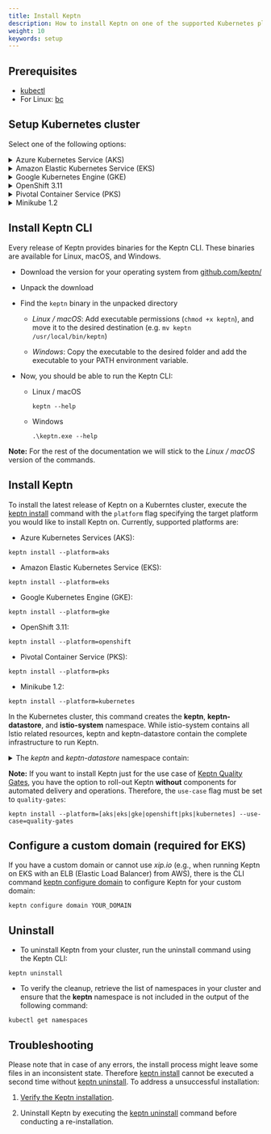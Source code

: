 ```yaml
---
title: Install Keptn
description: How to install Keptn on one of the supported Kubernetes platforms.
weight: 10
keywords: setup
---
```


## Prerequisites
- [kubectl](https://kubernetes.io/docs/tasks/tools/install-kubectl/)
- For Linux: [bc](https://www.gnu.org/software/bc/manual/html_mono/bc.html)

## Setup Kubernetes cluster

Select one of the following options:

<details><summary>Azure Kubernetes Service (AKS)</summary>
<p>

1. Install local tools
  - [az](https://docs.microsoft.com/en-us/cli/azure/install-azure-cli)

2. Create AKS cluster
  - Master version >= `1.15.x` (tested version: `1.15.5`)
  - One **D8s_v3** node
 
 </p>
</details>

<details><summary>Amazon Elastic Kubernetes Service (EKS)</summary>
<p>

1. Install local tools
  - [AWS CLI](https://docs.aws.amazon.com/cli/latest/userguide/cli-chap-install.html) (version >= 1.16.156)

1. Create EKS cluster on AWS
  - version >= `1.13` (tested version: `1.13`)
  - One `m5.2xlarge` node
  - Sample script using [eksctl](https://eksctl.io/introduction/installation/) to create such a cluster

    ```console
    eksctl create cluster --version=1.13 --name=keptn-cluster --node-type=m5.2xlarge --nodes=1 --region=eu-west-3
    ```
    In our testing we learned that the default CoreDNS that comes with certain EKS versions has a bug. In order to solve that issue we can use eksctl to update the CoreDNS service like this: 
    ```console
    eksctl utils update-coredns --name=keptn-cluster --region=eu-west-3 --approve
    ```

</p>
</details>

<details><summary>Google Kubernetes Engine (GKE)</summary>
<p>

Run your Keptn installation for free on GKE!
If you [sign up for a Google Cloud account](https://console.cloud.google.com/getting-started), Google gives you an initial $300 credit. For deploying Keptn you can apply for an additional $200 credit which you can use towards that GKE cluster needed to run Keptn.<br><br>
<a class="button button-primary" href="http://bit.ly/keptnongke" target="_blank">Apply for your credit here</a>

1. Install local tools
  - [gcloud](https://cloud.google.com/sdk/gcloud/)
  - [python 2.7](https://www.python.org/downloads/release/python-2716/) (required for Ubuntu 19.04)

2. Create GKE cluster
  - Master version >= `1.12.x` (tested version: `1.13.11-gke.14`)
  - One **n1-standard-8** node
  - Image type `ubuntu` or `cos` (**Note:** If you plan to use Dynatrace monitoring, select `ubuntu` for a more [convenient setup](../../reference/monitoring/dynatrace/).)
  - Sample script to create such cluster:

    ```console
    // set environment variables
    PROJECT=nameofgcloudproject
    CLUSTER_NAME=nameofcluster
    ZONE=us-central1-a
    REGION=us-central1
    GKE_VERSION="1.13"
    ```

    ```console
    gcloud container clusters create $CLUSTER_NAME --project $PROJECT --zone $ZONE --no-enable-basic-auth --cluster-version $GKE_VERSION --machine-type "n1-standard-8" --image-type "UBUNTU" --disk-type "pd-standard" --disk-size "100" --metadata disable-legacy-endpoints=true --scopes "https://www.googleapis.com/auth/devstorage.read_only","https://www.googleapis.com/auth/logging.write","https://www.googleapis.com/auth/monitoring","https://www.googleapis.com/auth/servicecontrol","https://www.googleapis.com/auth/service.management.readonly","https://www.googleapis.com/auth/trace.append" --num-nodes "1" --enable-stackdriver-kubernetes --no-enable-ip-alias --network "projects/$PROJECT/global/networks/default" --subnetwork "projects/$PROJECT/regions/$REGION/subnetworks/default" --addons HorizontalPodAutoscaling,HttpLoadBalancing --no-enable-autoupgrade
    ```
 </p>
</details>

<details><summary>OpenShift 3.11</summary>
<p>

1. Install local tools

  - [oc CLI - v3.11](https://github.com/openshift/origin/releases/tag/v3.11.0)


1. On the OpenShift master node, execute the following steps:

    - Set up the required permissions for your user:

      ```console
    oc adm policy --as system:admin add-cluster-role-to-user cluster-admin <OPENSHIFT_USER_NAME>
      ```

    - Set up the required permissions for the installer pod:

      ```console
    oc adm policy  add-cluster-role-to-user cluster-admin system:serviceaccount:default:default
    oc adm policy  add-cluster-role-to-user cluster-admin system:serviceaccount:kube-system:default
      ```

    - Enable admission WebHooks on your OpenShift master node:

      ```console
    sudo -i
    cp -n /etc/origin/master/master-config.yaml /etc/origin/master/master-config.yaml.backup
    oc ex config patch /etc/origin/master/master-config.yaml --type=merge -p '{
      "admissionConfig": {
        "pluginConfig": {
          "ValidatingAdmissionWebhook": {
            "configuration": {
              "apiVersion": "apiserver.config.k8s.io/v1alpha1",
              "kind": "WebhookAdmission",
              "kubeConfigFile": "/dev/null"
            }
          },
          "MutatingAdmissionWebhook": {
            "configuration": {
              "apiVersion": "apiserver.config.k8s.io/v1alpha1",
              "kind": "WebhookAdmission",
              "kubeConfigFile": "/dev/null"
            }
          }
        }
      }
    }' >/etc/origin/master/master-config.yaml.patched
    if [ $? == 0 ]; then
      mv -f /etc/origin/master/master-config.yaml.patched /etc/origin/master/master-config.yaml
      /usr/local/bin/master-restart api && /usr/local/bin/master-restart controllers
    else
      exit
    fi
      ```
</p>
</details>

<details><summary>Pivotal Container Service (PKS)</summary>
<p>

1. Install local tools
  - [pks CLI - v1.0.4](https://docs.pivotal.io/runtimes/pks/1-4/installing-pks-cli.html)

1. Create PKS cluster on GCP
  - Use the provided instructions for [Enterprise Pivotal Container Service (Enterprise PKS) installation on GCP](https://docs.pivotal.io/runtimes/pks/1-4/gcp-index.html)

  - Create a PKS cluster by using the PKS CLI and executing the following command:

    ```console
    // set environment variables
    CLUSTER_NAME=name_of_cluster
    HOST_NAME=host_name
    PLAN=small
    ```

    ```console
    pks create-cluster $CLUSTER_NAME --external-hostname $HOST_NAME --plan $PLAN
    ```
</p>
</details>

<details><summary>Minikube 1.2</summary>
<p>

1. Install Minikube in [version 1.2](https://github.com/kubernetes/minikube/releases/tag/v1.2.0) (newer versions do not work).

1. Setup a Minikube VM with at least 6 CPU cores and 12 GB memory using:

       ```console
    minikube stop # optional
    minikube delete # optional
    minikube start --cpus 6 --memory 12200
       ``` 

1. Start the Minikube LoadBalancer service in a second terminal by executing:

    ```console
   minikube tunnel 
   ``` 

</p>
</details>

## Install Keptn CLI
Every release of Keptn provides binaries for the Keptn CLI. These binaries are available for Linux, macOS, and Windows.

- Download the version for your operating system from [github.com/keptn/](https://github.com/keptn/keptn/releases/tag/0.6.1)
- Unpack the download
- Find the `keptn` binary in the unpacked directory

  - *Linux / macOS*: Add executable permissions (``chmod +x keptn``), and move it to the desired destination (e.g. `mv keptn /usr/local/bin/keptn`)

  - *Windows*: Copy the executable to the desired folder and add the executable to your PATH environment variable.

- Now, you should be able to run the Keptn CLI: 
    - Linux / macOS
      ```console
      keptn --help
      ```
    
    - Windows
      ```console
      .\keptn.exe --help
      ```

**Note:** For the rest of the documentation we will stick to the *Linux / macOS* version of the commands.

## Install Keptn

To install the latest release of Keptn on a Kuberntes cluster, execute the [keptn install](../../reference/cli/#keptn-install) command with the ``platform`` flag specifying the target platform you would like to install Keptn on. Currently, supported platforms are:

- Azure Kubernetes Services (AKS):

```console
keptn install --platform=aks
```
  
- Amazon Elastic Kubernetes Service (EKS):

```console
keptn install --platform=eks
```

- Google Kubernetes Engine (GKE):

```console
keptn install --platform=gke
```

- OpenShift 3.11:

```console
keptn install --platform=openshift
```

- Pivotal Container Service (PKS):

```console
keptn install --platform=pks
```

- Minikube 1.2:

```console
keptn install --platform=kubernetes
```


In the Kubernetes cluster, this command creates the **keptn**, **keptn-datastore**, and **istio-system** namespace. While istio-system contains all Istio related resources, keptn and keptn-datastore contain the complete infrastructure to run Keptn. 
    <details><summary>The *keptn* and *keptn-datastore* namespace contain:</summary>
        <ul>
        <li>mongoDb database for the Keptn's log</li>
        <li>NATS cluster</li>
        <li>Keptn core services:</li>
            <ul>
                <li>api</li>
                <li>bridge</li>
                <li>configuration-service</li>
                <li>distributors</li>
                <li>eventbroker</li>
                <li>gatekeeper-service</li>
                <li>helm-service</li>
                <li>jmeter-service</li>
                <li>lighthouse-service</li>
                <li>mongodb-datastore</li>
                <li>remediation-service</li>
                <li>shipyard-service</li>
                <li>wait-service</li>
            </ul>
        <li>Services to deploy artifacts and to demonstrate the self-healing use cases:</li>
            <ul>
                <li>prometheus-service</li>
                <li>servicenow-service</li>
                <li>openshift-route-service (OpenShift only)</li>
            </ul>
        </ul>
    </details>


**Note:** If you want to install Keptn just for the use case of [Keptn Quality Gates](../../usecases/quality-gates/), you have the option to roll-out Keptn **without** components for automated delivery and operations. Therefore, the `use-case` flag must be set to `quality-gates`:

```console
keptn install --platform=[aks|eks|gke|openshift|pks|kubernetes] --use-case=quality-gates
```

## Configure a custom domain (required for EKS)

If you have a custom domain or cannot use *xip.io* (e.g., when running Keptn on EKS with an ELB (Elastic Load Balancer) from AWS), there is the 
CLI command [keptn configure domain](../../reference/cli/#keptn-configure-domain) to configure Keptn for your custom domain:

```console
keptn configure domain YOUR_DOMAIN
```

## Uninstall

- To uninstall Keptn from your cluster, run the uninstall command using the Keptn CLI:

``` console
keptn uninstall
``` 

- To verify the cleanup, retrieve the list of namespaces in your cluster and ensure that the **keptn** namespace is not included in the output of the following command:

```console
kubectl get namespaces
```

## Troubleshooting

Please note that in case of any errors, the install process might leave some files in an inconsistent state. Therefore [keptn install](../../reference/cli/#keptn-install) cannot be executed a second time without [keptn uninstall](../../reference/cli/#keptn-uninstall). To address a unsuccessful installation: 

1. [Verify the Keptn installation](../../reference/troubleshooting#verifying-a-keptn-installation).

1. Uninstall Keptn by executing the [keptn uninstall](../../reference/cli#keptn-uninstall) command before conducting a re-installation.  
